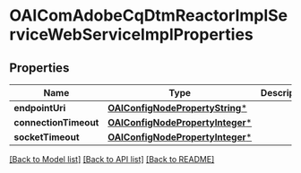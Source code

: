 # OAIComAdobeCqDtmReactorImplServiceWebServiceImplProperties

## Properties
Name | Type | Description | Notes
------------ | ------------- | ------------- | -------------
**endpointUri** | [**OAIConfigNodePropertyString***](OAIConfigNodePropertyString.md) |  | [optional] 
**connectionTimeout** | [**OAIConfigNodePropertyInteger***](OAIConfigNodePropertyInteger.md) |  | [optional] 
**socketTimeout** | [**OAIConfigNodePropertyInteger***](OAIConfigNodePropertyInteger.md) |  | [optional] 

[[Back to Model list]](../README.md#documentation-for-models) [[Back to API list]](../README.md#documentation-for-api-endpoints) [[Back to README]](../README.md)



